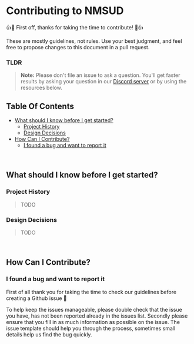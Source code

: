# Contributing to NMSUD

:+1::tada: First off, thanks for taking the time to contribute! :tada::+1:

These are mostly guidelines, not rules. Use your best judgment, and feel free to propose changes to this document in a pull request.

### TLDR
> **Note:** Please don't file an issue to ask a question. You'll get faster results by asking your question in our [Discord server][discord] or by using the resources below.

## Table Of Contents

- [What should I know before I get started?](#what-should-i-know-before-i-get-started)
  - [Project History](#project-history)
  - [Design Decisions](#design-decisions)
- [How Can I Contribute?](#how-can-i-contribute)
  - [I found a bug and want to report it](#i-found-a-bug-and-want-to-report-it)


<br />

## What should I know before I get started?

### Project History

> TODO

### Design Decisions

> TODO


<br />

## How Can I Contribute?

### I found a bug and want to report it

First of all thank you for taking the time to check our guidelines before creating a Github issue 💪

To help keep the issues manageable, please double check that the issue you have, has not been reported already in the issues list. Secondly please ensure that you fill in as much information as possible on the issue. The issue template should help you through the process, sometimes small details help us find the bug quickly.



<!-- Links used in the page -->
[nmsudWebsite]: https://nmsud.com
[githubSecurityAdvisory]: https://github.com/NMSUD/Form/security/advisories
[contactEmail]: support@nmsassistant.com
[discord]: https://discord.gg/jQrNeWeTwR
